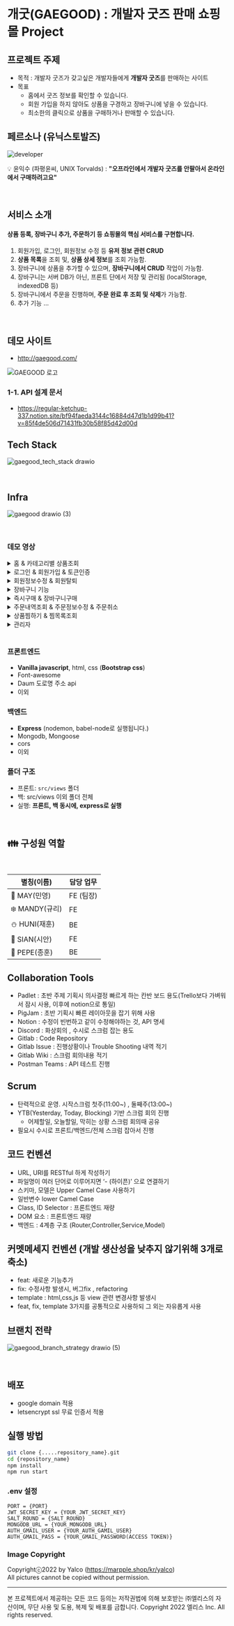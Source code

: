 # 개굿(GAEGOOD) : 개발자 굿즈 판매 쇼핑몰 Project

## 프로젝트 주제

- 목적 : 개발자 굿즈가 갖고싶은 개발자들에게 **개발자 굿즈**를 판매하는 사이트
- 목표
    - 홈에서 굿즈 정보를 확인할 수 있습니다.
    - 회원 가입을 하지 않아도 상품을 구경하고 장바구니에 넣을 수 있습니다.
    - 최소한의 클릭으로 상품을 구매하거나 판매할 수 있습니다.

## 페르소나 (유닉스토발즈)
![developer](https://user-images.githubusercontent.com/59651691/200745685-f62a5f22-36cd-4669-8554-739fd1b94201.png)

💡 윤익수 (파평윤씨, UNIX Torvalds)  : <strong>"오프라인에서 개발자 굿즈를 안팔아서 온라인에서 구매하려고요"</strong>



<br />

## 서비스 소개

#### 상품 등록, 장바구니 추가, 주문하기 등 쇼핑몰의 핵심 서비스를 구현합니다. 
1. 회원가입, 로그인, 회원정보 수정 등 **유저 정보 관련 CRUD** 
2. **상품 목록**을 조회 및, **상품 상세 정보**를 조회 가능함. 
3. 장바구니에 상품을 추가할 수 있으며, **장바구니에서 CRUD** 작업이 가능함.
4. 장바구니는 서버 DB가 아닌, 프론트 단에서 저장 및 관리됨 (localStorage, indexedDB 등)
5. 장바구니에서 주문을 진행하며, **주문 완료 후 조회 및 삭제**가 가능함.
6. 추가 기능 ...

<br />

## 데모 사이트
 - http://gaegood.com/
 <div>

<img alt="GAEGOOD 로고" src="/uploads/698b51c434aaec0eeb2cc8900cb4568e/GAEGOOD.PNG">

</div>

### 1-1. API 설계 문서

- https://regular-ketchup-337.notion.site/bf94faeda3144c16884d47d1b1d99b41?v=85f4de506d71431fb30b58f85d42d00d

## Tech Stack

![gaegood_tech_stack drawio](https://user-images.githubusercontent.com/59651691/200760088-1ddbf681-e147-44eb-adf4-f4f1f26a40ac.png)

  
<br/>

## Infra

![gaegood drawio (3)](https://user-images.githubusercontent.com/59651691/201276994-3393e524-3919-4384-9280-e7fb4451c255.png)


<br/>

### 데모 영상


<details><summary>홈 & 카테고리별 상품조회</summary>

![](https://velog.velcdn.com/images/roka/post/e7685c47-6c97-4e80-901b-6e398ea4bf45/image.gif)

</details>


<details><summary>로그인 & 회원가입 & 토큰인증</summary>

![](https://velog.velcdn.com/images/gyuri092/post/7226d290-93ad-4020-99dd-0370593975ab/image.gif)

</details>


<details><summary>회원정보수정 & 회원탈퇴</summary>
![](https://velog.velcdn.com/images/bamzzi15/post/536380f7-5294-4d81-b9c1-42b0c1072b99/image.gif)
회원정보수정

![](https://velog.velcdn.com/images/bamzzi15/post/d932ddef-f712-44a9-a964-218ff322423d/image.gif)
회원탈퇴


</details>



<details><summary>장바구니 기능</summary>

![](https://velog.velcdn.com/images/gyuri092/post/a13cc16e-3be7-440d-8aee-c1c56903cff0/image.gif)

</details>


<details><summary>즉시구매 & 장바구니구매</summary>

![](https://velog.velcdn.com/images/gyuri092/post/62572aac-09a3-42ae-9aae-915541128764/image.gif)

![](https://velog.velcdn.com/images/gyuri092/post/2f26730d-5903-4ec9-97a1-6d95bf1ec15b/image.gif)

</details>


<details><summary>주문내역조회 & 주문정보수정 & 주문취소</summary>

![](https://velog.velcdn.com/images/bamzzi15/post/615a83df-8b63-476b-8a0f-c71fe8d87f43/image.gif)
주문조회


![](https://velog.velcdn.com/images/bamzzi15/post/2870e56c-3022-4a46-8071-7b455db72cf0/image.gif)
주문상세조회, 수정, 탈퇴

</details>


<details><summary>상품찜하기 & 찜목록조회</summary>

![](https://velog.velcdn.com/images/bamzzi15/post/c773a054-b27e-46bc-b618-d13eeb059459/image.gif)

</details>


<details><summary>관리자</summary>


</details>



<br />


### 프론트엔드

- **Vanilla javascript**, html, css (**Bootstrap css**)
- Font-awesome 
- Daum 도로명 주소 api 
- 이외

### 백엔드 

- **Express** (nodemon, babel-node로 실행됩니다.)
- Mongodb, Mongoose
- cors
- 이외


### 폴더 구조
- 프론트: `src/views` 폴더 
- 백: src/views 이외 폴더 전체
- 실행: **프론트, 백 동시에, express로 실행**

<br />


## 👪 구성원 역할
<br />

| 별칭(이름) | 담당 업무 |  
| ------ | ------ |
|  :rabbit: MAY(민영)   |  FE (팀장)   |
|  :snowflake: MANDY(규리)   |  FE   |
|  :snowman: HUNI(재훈)   |  BE   |
|  :penguin: SIAN(시안)   |  FE   |
|  :leopard: PEPE(종훈)   |  BE   |

## Collaboration Tools

- Padlet : 초반 주제 기획시 의사결정 빠르게 하는 칸반 보드 용도(Trello보다 가벼워서 잠시 사용, 이후에 notion으로 통일)
- PigJam : 초반 기획시 빠른 레이아웃을 잡기 위해 사용
- Notion : 수정이 빈번하고 같이 수정해야하는 것, API 명세
- Discord : 화상회의 , 수시로 스크럼 잡는 용도
- Gitlab : Code Repository
- Gitlab Issue : 진행상황이나 Trouble Shooting 내역 적기
- Gitlab Wiki : 스크럼 회의내용 적기
- Postman Teams : API 테스트 진행


## Scrum

- 탄력적으로 운영. 시작스크럼 첫주(11:00~) , 둘째주(13:00~)
- YTB(Yesterday, Today, Blocking) 기반 스크럼 회의 진행
  + 어제할일, 오늘할일, 막히는 상황 스크럼 회의때 공유
- 필요시 수시로 프론트/백엔드/전체 스크럼 잡아서 진행


## 코드 컨벤션
- URL, URI를 RESTful 하게 작성하기
- 파일명이 여러 단어로 이루어지면 ‘- (하이픈)’ 으로 연결하기
- 스키마, 모델은 Upper Camel Case 사용하기
- 일반변수 lower Camel Case
- Class, ID Selector : 프론트엔드 재량
- DOM 요소 : 프론트엔드 재량
- 백엔드 : 4계층 구조 (Router,Controller,Service,Model)

## 커멧메세지 컨벤션 (개발 생산성을 낮추지 않기위해 3개로 축소)
- feat: 새로운 기능추가
- fix: 수정사항 발생시, 버그fix , refactoring
- template : html,css,js 등 view 관련 변경사항 발생시
- feat, fix, template 3가지를 공통적으로 사용하되 그 외는 자유롭게 사용

## 브랜치 전략
![gaegood_branch_strategy drawio (5)](https://user-images.githubusercontent.com/59651691/201320404-6b33526e-ce66-4c1a-9cc6-da612e68f07b.png)



<br />

## 배포
- google domain 적용
- letsencrypt ssl 무료 인증서 적용

## 실행 방법

```bash
git clone {.....repository_name}.git
cd {repository_name}
npm install
npm run start
```


### .env 설정
```
PORT = {PORT}
JWT_SECRET_KEY = {YOUR_JWT_SECRET_KEY}
SALT_ROUND = {SALT_ROUND}
MONGODB_URL = {YOUR_MONGODB_URL}
AUTH_GMAIL_USER = {YOUR_AUTH_GAMIL_USER}
AUTH_GMAIL_PASS = {YOUR_GMAIL_PASSWORD(ACCESS TOKEN)}
```


### Image Copyright
Copyrightⓒ2022 by Yalco (https://marpple.shop/kr/yalco)  
All pictures cannot be copied without permission.

---

본 프로젝트에서 제공하는 모든 코드 등의는 저작권법에 의해 보호받는 ㈜엘리스의 자산이며, 무단 사용 및 도용, 복제 및 배포를 금합니다.
Copyright 2022 엘리스 Inc. All rights reserved.
